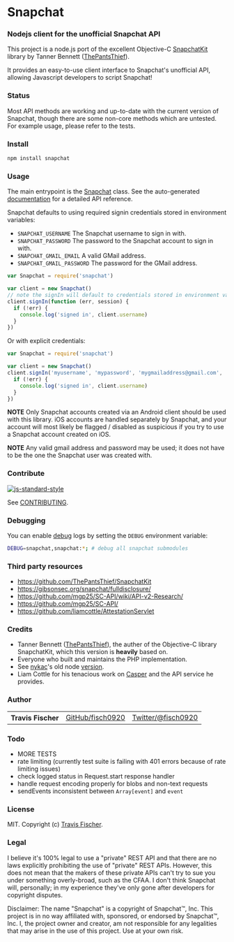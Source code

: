 # Snapchat

### Nodejs client for the unofficial Snapchat API

This project is a node.js port of the excellent Objective-C [SnapchatKit](https://github.com/ThePantsThief/SnapchatKit) library by Tanner Bennett ([ThePantsThief](https://github.com/ThePantsThief)).

It provides an easy-to-use client interface to Snapchat's unofficial API, allowing Javascript developers to script Snapchat!

### Status

Most API methods are working and up-to-date with the current version of Snapchat, though there are some non-core methods which are untested. For example usage, please refer to the tests.

### Install

```bash
npm install snapchat
```

### Usage

The main entrypoint is the [Snapchat](http://fisch0920.github.io/snapchat/Snapchat.html) class. See the auto-generated [documentation](http://fisch0920.github.io/snapchat) for a detailed API reference.

Snapchat defaults to using required signin credentials stored in environment variables:

- `SNAPCHAT_USERNAME` The Snapchat username to sign in with.
- `SNAPCHAT_PASSWORD` The password to the Snapchat account to sign in with.
- `SNAPCHAT_GMAIL_EMAIL` A valid GMail address.
- `SNAPCHAT_GMAIL_PASSWORD` The password for the GMail address.

```javascript
var Snapchat = require('snapchat')

var client = new Snapchat()
// note the signIn will default to credentials stored in environment variables
client.signIn(function (err, session) {
  if (!err) {
    console.log('signed in', client.username)
  }
})
```

Or with explicit credentials:

```javascript
var Snapchat = require('snapchat')

var client = new Snapchat()
client.signIn('myusername', 'mypassword', 'mygmailaddress@gmail.com', 'mygmailpassword', function (err, session) {
  if (!err) {
    console.log('signed in', client.username)
  }
})
```

**NOTE** Only Snapchat accounts created via an Android client should be used with this library. iOS accounts are handled separately by Snapchat, and your account will most likely be flagged / disabled as suspicious if you try to use a Snapchat account created on iOS.

**NOTE** Any valid gmail address and password may be used; it does not have to be the one the Snapchat user was created with.

### Contribute

[![js-standard-style](https://cdn.rawgit.com/feross/standard/master/badge.svg)](https://github.com/feross/standard)

See [CONTRIBUTING](https://github.com/fisch0920/snapchat/blob/master/CONTRIBUTING.md).

### Debugging

You can enable [debug](https://www.npmjs.com/package/debug) logs by setting the `DEBUG` environment variable:

```bash
DEBUG=snapchat,snapchat:*; # debug all snapchat submodules
```

### Third party resources

- https://github.com/ThePantsThief/SnapchatKit
- https://gibsonsec.org/snapchat/fulldisclosure/
- https://github.com/mgp25/SC-API/wiki/API-v2-Research/
- https://github.com/mgp25/SC-API/
- https://github.com/liamcottle/AttestationServlet

### Credits

- Tanner Bennett ([ThePantsThief](https://github.com/ThePantsThief)), the auther of the Objective-C library SnapchatKit, which this version is **heavily** based on.
- Everyone who built and maintains the PHP implementation.
- See [nykac](https://github.com/nykac)'s old node [version](https://github.com/nykac/node-snapchat).
- Liam Cottle for his tenacious work on [Casper](https://casper.io/) and the API service he provides.

### Author

<table><tbody>
<tr><th align="left">Travis Fischer</th><td><a href="https://github.com/fisch0920">GitHub/fisch0920</a></td><td><a href="http://twitter.com/fisch0920">Twitter/@fisch0920</a></td></tr>
</tbody></table>

### Todo

* MORE TESTS
* rate limiting (currently test suite is failing with 401 errors because of rate limiting issues)
* check logged status in Request.start response handler
* handle request encoding properly for blobs and non-text requests
* sendEvents inconsistent between `Array[event]` and `event`

### License

MIT. Copyright (c) [Travis Fischer](http://github.com/fisch0920).

### Legal

I believe it's 100% legal to use a "private" REST API and that there are no laws explicitly prohibiting the use of "private" REST APIs. However, this does not mean that the makers of these private APIs can't try to sue you under something overly-broad, such as the CFAA. I don't think Snapchat will, personally; in my experience they've only gone after developers for copyright disputes.

Disclaimer: The name "Snapchat" is a copyright of Snapchat™, Inc. This project is in no way affiliated with, sponsored, or endorsed by Snapchat™, Inc. I, the project owner and creator, am not responsible for any legalities that may arise in the use of this project. Use at your own risk.
